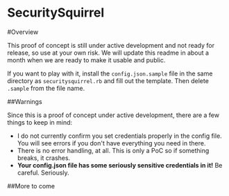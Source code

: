 SecuritySquirrel
================

#Overview

This proof of concept is still under active development and not ready for release, so use at your own risk. We will update this readme in about a month when we are ready to make it usable and public.

If you want to play with it, install the `config.json.sample` file in the same directory as `securitysquirrel.rb` and fill out the template. Then delete `.sample` from the file name.

##Warnings

Since this is a proof of concept under active development, there are a few things to keep in mind:

* I do not currently confirm you set credentials properly in the config file. You will see errors if you don't have everything you need in there.
* There is no error handling, at all. This is only a PoC so if something breaks, it crashes. 
* **Your config.json file has some seriously sensitive credentials in it!** Be careful. Seriously. 

##More to come
